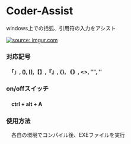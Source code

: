<h1>Coder-Assist</h1>
<p>windows上での括弧、引用符の入力をアシスト</p>

<a href="http://imgur.com/2NlSbR5"><img src="http://i.imgur.com/2NlSbR5.gif" title="source: imgur.com" /></a>
<h3>対応記号</h3>
<h4>　「」, (),  [],【】,『』, {}, 《》, <>, "", '' </h4>

<h3>on/offスイッチ</h3>
<h4>　ctrl + alt + A </h4>

<h3>使用方法</h3>
<p>　各自の環境でコンパイル後、EXEファイルを実行</p>
